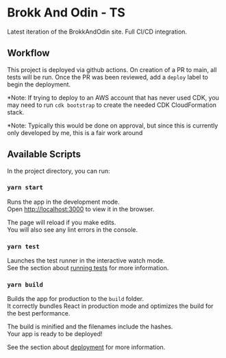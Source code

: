# Brokk And Odin - TS

Latest iteration of the BrokkAndOdin site. Full CI/CD integration.

## Workflow

This project is deployed via github actions. On creation of a PR to main, all tests will be run. Once the PR was been reviewed, add a `deploy` label to begin the deployment.

\*Note: If trying to deploy to an AWS account that has never used CDK, you may need to run `cdk bootstrap` to create the needed CDK CloudFormation stack.

\*Note: Typically this would be done on approval, but since this is
currently only developed by me, this is a fair work around

## Available Scripts

In the project directory, you can run:

### `yarn start`

Runs the app in the development mode.\
Open [http://localhost:3000](http://localhost:3000) to view it in the browser.

The page will reload if you make edits.\
You will also see any lint errors in the console.

### `yarn test`

Launches the test runner in the interactive watch mode.\
See the section about [running tests](https://facebook.github.io/create-react-app/docs/running-tests) for more information.

### `yarn build`

Builds the app for production to the `build` folder.\
It correctly bundles React in production mode and optimizes the build for the best performance.

The build is minified and the filenames include the hashes.\
Your app is ready to be deployed!

See the section about [deployment](https://facebook.github.io/create-react-app/docs/deployment) for more information.
